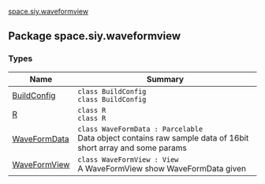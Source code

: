 [space.siy.waveformview](./index.md)

## Package space.siy.waveformview

### Types

| Name | Summary |
|---|---|
| [BuildConfig](-build-config/index.md) | `class BuildConfig`<br>`class BuildConfig` |
| [R](-r/index.md) | `class R`<br>`class R` |
| [WaveFormData](-wave-form-data/index.md) | `class WaveFormData : Parcelable`<br>Data object contains raw sample data of 16bit short array and some params |
| [WaveFormView](-wave-form-view/index.md) | `class WaveFormView : View`<br>A WaveFormView show WaveFormData given |

